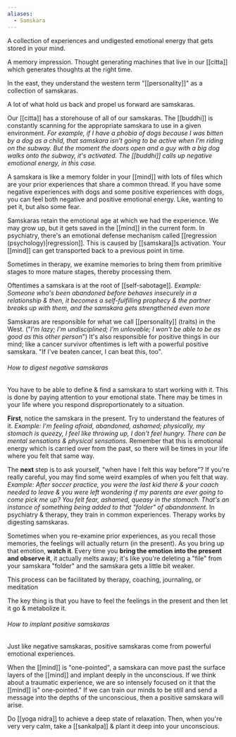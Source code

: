```yaml
---
aliases:
  - Samskara
---
```

A collection of experiences and undigested emotional energy that gets stored in your mind.

A memory impression. Thought generating machines that live in our [[citta]] which generates thoughts at the right time.

In the east, they understand the western term "[[personality]]" as a collection of samskaras.

A lot of what hold us back and propel us forward are samskaras.

Our [[citta]] has a storehouse of all of our samskaras. The [[buddhi]] is constantly scanning for the appropriate samskara to use in a given environment.
	*For example, if I have a phobia of dogs because I was bitten by a dog as a child, that samskara isn't going to be active when I'm riding on the subway. But the moment the doors open and a guy with a big dog walks onto the subway, it's activated. The [[buddhi]] calls up negative emotional energy, in this case.*

A samskara is like a memory folder in your [[mind]] with lots of files which are your prior experiences that share a common thread. If you have some negative experiences with dogs and some positive experiences with dogs, you can feel both negative and positive emotional energy. Like, wanting to pet it, but also some fear.

Samskaras retain the emotional age at which we had the experience. We may grow up, but it gets saved in the [[mind]] in the current form.
In psychiatry, there's an emotional defense mechanism called [[regression (psychology)|regression]]. This is caused by [[samskara]]s activation. Your [[mind]] can get transported back to a previous point in time.

Sometimes in therapy, we examine memories to bring them from primitive stages to more mature stages, thereby processing them.

Oftentimes a samskara is at the root of [[self-sabotage]].
	*Example: Someone who's been abandoned before behaves insecurely in a relationship & then, it becomes a self-fulfilling prophecy & the partner breaks up with them, and the samskara gets strengthened even more*

Samskaras are responsible for what we call [[personality]] (traits) in the West. ("*I'm lazy; I'm undisciplined; I'm unlovable; I won't be able to be as good as this other person*")
It's also responsible for positive things in our mind; like a cancer survivor oftentimes is left with a powerful positive samskara. "If I've beaten cancer, I can beat this, too".

###### How to digest negative samskaras
You have to be able to define & find a samskara to start working with it. This is done by paying attention to your emotional state. There may be times in your life where you respond disproportionately to a situation.

**First**, notice the samskara in the present. Try to understand the features of it.
	*Example: I'm feeling afraid, abandoned, ashamed; physically, my stomach is queezy, I feel like throwing up, I don't feel hungry. There can be mental sensations & physical sensations.*
Remember that this is emotional energy which is carried over from the past, so there will be times in your life where you felt that same way.

The **next** step is to ask yourself, "when have I felt this way before"? If you're really careful, you may find some weird examples of when you felt that way.
	*Example: After soccer practice, you were the last kid there & your coach needed to leave & you were left wondering if my parents are ever going to come pick me up? You felt fear, ashamed, queasy in the stomach. That's an instance of something being added to that "folder" of abandonment.*
In psychiatry & therapy, they train in common experiences. Therapy works by digesting samskaras.

Sometimes when you re-examine prior experiences, as you recall those memories, the feelings will actually return (in the present). As you bring up that emotion, **watch it**. Every time you **bring the emotion into the present and observe it**, it actually melts away; it's like you're deleting a "file" from your samskara "folder" and the samskara gets a little bit weaker.

This process can be facilitated by therapy, coaching, journaling, or meditation

The key thing is that you have to feel the feelings in the present and then let it go & metabolize it.

###### How to implant positive samskaras
Just like negative samskaras, positive samskaras come from powerful emotional experiences.

When the [[mind]] is "one-pointed", a samskara can move past the surface layers of the [[mind]] and implant deeply in the unconscious. If we think about a traumatic experience, we are so intensely focused on it that the [[mind]] is" one-pointed." If we can train our minds to be still and send a message into the depths of the unconscious, then a positive samskara will arise.

Do [[yoga nidra]] to achieve a deep state of relaxation. Then, when you're very very calm, take a [[sankalpa]] & plant it deep into your unconscious.